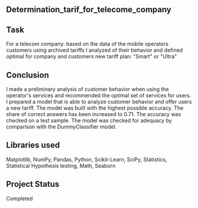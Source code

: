 ## Determination_tarif_for_telecome_company 

## Task
For a telecom company: based on the data of the mobile operators customers using archived tariffs I analyzed of their behavior and defined optimal for company and customers new tariff plan: "Smart" or "Ultra"

## Conclusion
I made a preliminary analysis of customer behavior when using the operator's services and recommended the optimal set of services for users.
I prepared a model that is able to analyze customer behavior and offer users a new tariff. The model was built with the highest possible accuracy. The share of correct answers has been increased to 0.71. The accuracy was checked on a test sample. The model was checked for adequacy by comparison with the DummyClassifier model.

## Libraries used
Matplotlib, 
NumPy, 
Pandas, 
Python, 
Scikit-Learn, 
SciPy, 
Statistics, 
Statistical Hypothesis testing, 
Math, 
Seaborn

## Project Status
Completed
